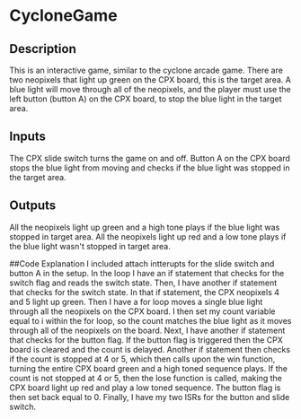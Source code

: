 # CycloneGame
## Description
This is an interactive game, similar to the cyclone arcade game. There are two neopixels that light up green on the CPX board, this is the target area. A blue light will move through all of the neopixels, and the player must use the left button (button A) on the CPX board, to stop the blue light in the target area. 

## Inputs
The CPX slide switch turns the game on and off. Button A on the CPX board stops the blue light from moving and checks if the blue light was stopped in the target area.

## Outputs
All the neopixels light up green and a high tone plays if the blue light was stopped in target area. All the neopixels light up red and a low tone plays if the blue light wasn't stopped in target area.

##Code Explanation
I included attach intterupts for the slide switch and button A in the setup. In the loop I have an if statement that checks for the switch flag and reads the switch state. Then, I have another if statement that checks for the switch state. In that if statement, the CPX neopixels 4 and 5 light up green. Then I have a for loop moves a single blue light through all the neopixels on the CPX board. I then set my count variable equal to i within the for loop, so the count matches the blue light as it moves through all of the neopixels on the board. Next, I have another if statement that checks for the button flag. If the button flag is triggered then the CPX board is cleared and the count is delayed. Another if statement then checks if the count is stopped at 4 or 5, which then calls upon the win function, turning the entire CPX board green and a high toned sequence plays. If the count is not stopped at 4 or 5, then the lose function is called, making the CPX board light up red and play a low toned sequence. The button flag is then set back equal to 0. Finally, I have my two ISRs for the button and slide switch. 
